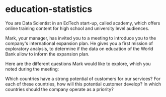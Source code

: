 # education-statistics

You are Data Scientist in an EdTech start-up, called academy, which offers online training content for high school and university level audiences.

Mark, your manager, has invited you to a meeting to introduce you to the company's international expansion plan. He gives you a first mission of exploratory analysis, to determine if the data on education of the World Bank allow to inform the expansion plan.

Here are the different questions Mark would like to explore, which you noted during the meeting:

Which countries have a strong potential of customers for our services?
For each of these countries, how will this potential customer develop?
In which countries should the company operate as a priority?